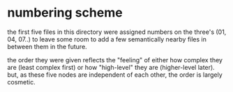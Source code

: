 # numbering scheme

the first five files in this directory were assigned numbers on the
three's (01, 04, 07..) to leave some room to add a few semantically
nearby files in between them in the future.

the order they were given reflects the "feeling" of either how complex
they are (least complex first) or how "high-level" they are
(higher-level later). but, as these five nodes are independent of each
other, the order is largely cosmetic.
